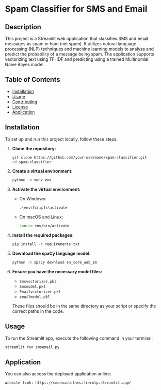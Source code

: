 # Spam Classifier for SMS and Email

## Description

This project is a Streamlit web application that classifies SMS and email messages as spam or ham (not spam). It utilizes natural language processing (NLP) techniques and machine learning models to analyze and predict the probability of a message being spam. The application supports vectorizing text using TF-IDF and predicting using a trained Multinomial Naive Bayes model.

## Table of Contents

- [Installation](#installation)
- [Usage](#usage)
- [Contributing](#contributing)
- [License](#license)
- [Application](#Application)

## Installation

To set up and run this project locally, follow these steps:

1. **Clone the repository:**

    ```sh
    git clone https://github.com/your-username/spam-classifier.git
    cd spam-classifier
    ```

2. **Create a virtual environment:**

    ```sh
    python -m venv env
    ```

3. **Activate the virtual environment:**

    - On Windows:

        ```sh
        .\env\Scripts\activate
        ```

    - On macOS and Linux:

        ```sh
        source env/bin/activate
        ```

4. **Install the required packages:**

    ```sh
    pip install -r requirements.txt
    ```

5. **Download the spaCy language model:**

    ```sh
    python -m spacy download en_core_web_sm
    ```

6. **Ensure you have the necessary model files:**

    - `Smsvectorizer.pkl`
    - `Smsmodel.pkl`
    - `Emailvectorizer.pkl`
    - `emailmodel.pkl`

    These files should be in the same directory as your script or specify the correct paths in the code.

## Usage

To run the Streamlit app, execute the following command in your terminal:

```sh
streamlit run smsemail.py
 ```
## Application 
You can also access the deployed application online:
 ```sh
website link: https://smsemailclassifiernlp.streamlit.app/
 ```



